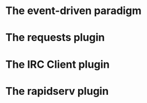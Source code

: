 

The event-driven paradigm
=========================

The requests plugin
===================

The IRC Client plugin
=====================

The rapidserv plugin
====================

